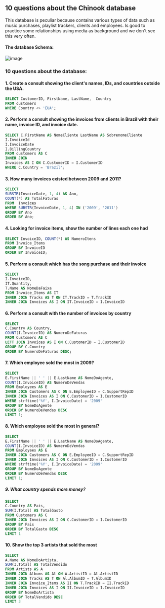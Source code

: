 ## 10 questions about the Chinook database 
This database is peculiar because contains various types of data such as music purchases, playlist trackers, clients and employees. Is good to practice some relationships using media as background and we don't see this very often.

#### The database Schema: 

![image](https://github.com/nadjapereira/2023-Chinook-database/assets/11997614/53dccb19-e14b-418d-8d39-662286b35742)

### 10 questions about the database:
#### 1. Create a consult showing the client's names, IDs, and countries outside the USA.
```sql
SELECT CustomerID, FirstName, LastName,  Country   
FROM customers  
WHERE Country <> 'EUA';
```

#### 2. Perform a consult showing the invoices from clients in Brazil with their name, invoice ID, and invoice date.
```sql
SELECT C.FirstName AS NomeCliente LastName AS SobrenomeCliente
I.InvoiceId
I.InvoiceDate
I.BillingCountry
FROM customers AS C
INNER JOIN
Invoices AS I ON C.CustomerID = I.CustomerID
WHERE C.Country = 'Brazil';
```

#### 3. How many invoices existed between 2009 and 2011?
```sql
SELECT
SUBSTR(InvoiceDate, 1, 4) AS Ano,
COUNT(*) AS TotalFaturas
FROM  Invoices
WHERE SUBSTR(InvoiceDate, 1, 4) IN ('2009', '2011')
GROUP BY Ano
ORDER BY Ano;
```

#### 4. Looking for invoice items, show the number of lines each one had
```sql
SELECT InvoiceID, COUNT(*) AS NumeroItens 
FROM Invoice_Items
GROUP BY InvoiceID 
ORDER BY InvoiceID; 
```

#### 5. Perform a consult which has the song purchase and their invoice
```sql
SELECT
I.InvoiceID,
IT.Quantity,
T.Name AS NomeDaFaixa
FROM Invoice_Items AS IT
INNER JOIN Tracks AS T ON IT.TrackID = T.TrackID
INNER JOIN Invoices AS I ON IT.InvoiceID = I.InvoiceID
```

#### 6. Perform a consult with the number of invoices by country
```sql
SELECT
C.Country AS Country,
COUNT(I.InvoiceID) AS NumeroDeFaturas
FROM Customers AS C
LEFT JOIN Invoices AS I ON C.CustomerID = I.CustomerID
GROUP BY C.Country
ORDER BY NumeroDeFaturas DESC;
```

#### 7. Which employee sold the most in 2009?
```sql
SELECT
E.FirstName || ' ' || E.LastName AS NomeDoAgente,
COUNT(I.InvoiceID) AS NumeroDeVendas
FROM Employees AS E
INNER JOIN Customers AS C ON E.EmployeeID = C.SupportRepID
INNER JOIN Invoices AS I ON C.CustomerID = I.CustomerID
WHERE strftime('%Y', I.InvoiceDate) = '2009'
GROUP BY NomeDoAgente
ORDER BY NumeroDeVendas DESC
LIMIT 1;
```

#### 8. Which employee sold the most in general?
```sql
SELECT
E.FirstName || ' ' || E.LastName AS NomeDoAgente,
COUNT(I.InvoiceID) AS NumeroDeVendas
FROM Employees AS E
INNER JOIN Customers AS C ON E.EmployeeID = C.SupportRepID
INNER JOIN Invoices AS I ON C.CustomerID = I.CustomerID
WHERE strftime('%Y', I.InvoiceDate) = '2009'
GROUP BY NomeDoAgente
ORDER BY NumeroDeVendas DESC
LIMIT 1;
```

##### 9. What country spends more money?
```sql
SELECT
C.Country AS Pais,
SUM(I.Total) AS TotalGasto
FROM Customers AS C
INNER JOIN Invoices AS I ON C.CustomerID = I.CustomerID
GROUP BY Pais
ORDER BY TotalGasto DESC
LIMIT 1
```

#### 10. Show the top 3 artists that sold the most
```sql
SELECT
A.Name AS NomeDoArtista,
SUM(I.Total) AS TotalVendido
FROM Artists AS A
INNER JOIN Albums AS Al ON A.ArtistID = Al.ArtistID
INNER JOIN Tracks AS T ON Al.AlbumID = T.AlbumID
INNER JOIN Invoice_Items AS II ON T.TrackID = II.TrackID
INNER JOIN Invoices AS I ON II.InvoiceID = I.InvoiceID
GROUP BY NomeDoArtista
ORDER BY TotalVendido DESC
LIMIT 3
```

